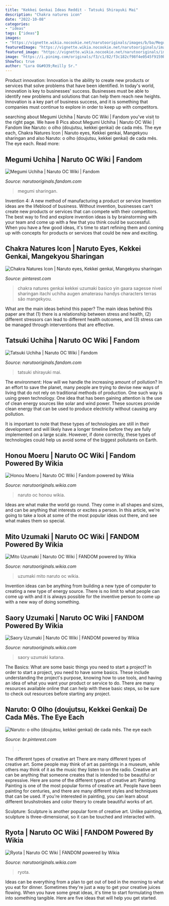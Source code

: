 ```yaml
---
title: "Kekkei Genkai Ideas Reddit - Tatsuki Shirayuki Mai"
description: "Chakra natures icon"
date: "2022-10-08"
categories:
- "ideas"
tags: ["ideas"]
images:
- "https://vignette.wikia.nocookie.net/narutooriginals/images/b/ba/Megumi_Sharingan.png/revision/latest?cb=20170111044521"
featuredImage: "https://vignette.wikia.nocookie.net/narutooriginals/images/f/fa/Saory_shippuden_con_katana.png/revision/latest?cb=20120806092339"
featured_image: "https://vignette.wikia.nocookie.net/narutooriginals/images/b/ba/Megumi_Sharingan.png/revision/latest?cb=20170111044521"
image: "https://i.pinimg.com/originals/f3/c1/82/f3c182cf98f4e0545f9159b747d6af60.jpg"
ShowToc: true
author: "Lura O&#039;Reilly Sr."
---
```



Product innovation:
Innovation is the ability to create new products or services that solve problems that have been identified. In today's world, innovation is key to businesses' success. Businesses must be able to identify new problems and solutions that can help them reach new heights. Innovation is a key part of business success, and it is something that companies must continue to explore in order to keep up with competitors.

	

		
searching about Megumi Uchiha | Naruto OC Wiki | Fandom you've visit to the right page. We have 8 Pics about Megumi Uchiha | Naruto OC Wiki | Fandom like Naruto: o olho (doujutsu, kekkei genkai) de cada mês. The eye each, Chakra Natures Icon | Naruto eyes, Kekkei genkai, Mangekyou sharingan and also Naruto: o olho (doujutsu, kekkei genkai) de cada mês. The eye each. Read more:
		
    
## Megumi Uchiha | Naruto OC Wiki | Fandom

<img loading=lazy src="https://vignette.wikia.nocookie.net/narutooriginals/images/b/ba/Megumi_Sharingan.png/revision/latest?cb=20170111044521" onerror="this.onerror=null;this.src='https://tse2.mm.bing.net/th?id=OIP.tJ-Zmsg0CL0AKgJMEnr6fgHaD_&amp;pid=15.1';" alt="Megumi Uchiha | Naruto OC Wiki | Fandom">

_Source: narutooriginals.fandom.com_

>megumi sharingan. 

	

Invention 4: A new method of manufacturing a product or service
Invention ideas are the lifeblood of business. Without invention, businesses can't create new products or services that can compete with their competitors. The best way to find and explore invention ideas is by brainstorming with your team and come up with a few that you think could be successful. When you have a few good ideas, it's time to start refining them and coming up with concepts for products or services that could be new and exciting.

    
## Chakra Natures Icon | Naruto Eyes, Kekkei Genkai, Mangekyou Sharingan

<img loading=lazy src="https://i.pinimg.com/originals/f3/c1/82/f3c182cf98f4e0545f9159b747d6af60.jpg" onerror="this.onerror=null;this.src='https://tse2.mm.bing.net/th?id=OIP.VWsRDystVKVej-m6kYQ62AHaGV&amp;pid=15.1';" alt="Chakra Natures Icon | Naruto eyes, Kekkei genkai, Mangekyou sharingan">

_Source: pinterest.com_

>chakra natures genkai kekkei uzumaki basico yin gaara sagesse nivel sharingan itachi uchiha augen amaterasu handys characters terras são mangekyou. 

	

What are the main ideas behind this paper?
The main ideas behind this paper are that (1) there is a relationship between stress and health, (2) different stressors can lead to different health outcomes, and (3) stress can be managed through interventions that are effective.

    
## Tatsuki Uchiha | Naruto OC Wiki | Fandom

<img loading=lazy src="https://vignette.wikia.nocookie.net/narutooriginals/images/4/40/Tatsu-home.png/revision/latest?cb=20150520202438" onerror="this.onerror=null;this.src='https://tse2.mm.bing.net/th?id=OIP.yWjCsXRoNW-xijJ9vTh3rgHaH9&amp;pid=15.1';" alt="Tatsuki Uchiha | Naruto OC Wiki | Fandom">

_Source: narutooriginals.fandom.com_

>tatsuki shirayuki mai. 

	

The environment: How will we handle the increasing amount of pollution?
In an effort to save the planet, many people are trying to devise new ways of living that do not rely on traditional methods of production. One such way is using green technology. 
One idea that has been gaining attention is the use of clean energy sources like solar and wind power. These sources provide clean energy that can be used to produce electricity without causing any pollution. 

It is important to note that these types of technologies are still in their development and will likely have a longer timeline before they are fully implemented on a large scale. However, if done correctly, these types of technologies could help us avoid some of the biggest pollutants on Earth.

    
## Honou Moeru | Naruto OC Wiki | Fandom Powered By Wikia

<img loading=lazy src="http://vignette4.wikia.nocookie.net/narutooriginals/images/c/c3/DSC00243.png/revision/latest?cb=20130510211404" onerror="this.onerror=null;this.src='https://tse2.mm.bing.net/th?id=OIP.cj29n_ayjIJHRl7MSDkH5gHaNz&amp;pid=15.1';" alt="Honou Moeru | Naruto OC Wiki | Fandom powered by Wikia">

_Source: narutooriginals.wikia.com_

>naruto oc honou wikia. 

	

Ideas are what make the world go round. They come in all shapes and sizes, and can be anything that interests or excites a person. In this article, we're going to take a look at some of the most popular ideas out there, and see what makes them so special.

    
## Mito Uzumaki | Naruto OC Wiki | FANDOM Powered By Wikia

<img loading=lazy src="https://vignette.wikia.nocookie.net/narutooriginals/images/8/8a/12287549_1505387576428158_1536364227_o.jpg/revision/latest?cb=20151122003902" onerror="this.onerror=null;this.src='https://tse3.mm.bing.net/th?id=OIP.yH69H1u4S0KM051bequWlAHaEK&amp;pid=15.1';" alt="Mito Uzumaki | Naruto OC Wiki | FANDOM powered by Wikia">

_Source: narutooriginals.wikia.com_

>uzumaki mito naruto oc wikia. 

	

Invention ideas can be anything from building a new type of computer to creating a new type of energy source. There is no limit to what people can come up with and it is always possible for the inventive person to come up with a new way of doing something.

    
## Saory Uzumaki | Naruto OC Wiki | FANDOM Powered By Wikia

<img loading=lazy src="https://vignette.wikia.nocookie.net/narutooriginals/images/f/fa/Saory_shippuden_con_katana.png/revision/latest?cb=20120806092339" onerror="this.onerror=null;this.src='https://tse2.mm.bing.net/th?id=OIP.CCerobv7_YcMf6dV94R0IgHaM2&amp;pid=15.1';" alt="Saory Uzumaki | Naruto OC Wiki | FANDOM powered by Wikia">

_Source: narutooriginals.wikia.com_

>saory uzumaki katana. 

	

The Basics: What are some basic things you need to start a project?
In order to start a project, you need to have some basics. These include understanding the project's purpose, knowing how to use tools, and having an idea of what you want your product or service to do. There are many resources available online that can help with these basic steps, so be sure to check out resources before starting any project.

    
## Naruto: O Olho (doujutsu, Kekkei Genkai) De Cada Mês. The Eye Each

<img loading=lazy src="https://i.pinimg.com/736x/d1/1b/4e/d11b4e8c8d407686b929f6f03714b000--birthday-month-anime-zodiac.jpg" onerror="this.onerror=null;this.src='https://tse1.mm.bing.net/th?id=OIP.V4YAxoDI_zGVmdFVPDTNAQHaHR&amp;pid=15.1';" alt="Naruto: o olho (doujutsu, kekkei genkai) de cada mês. The eye each">

_Source: br.pinterest.com_

>. 

	

The different types of creative art
There are many different types of creative art. Some people may think of art as paintings in a museum, while others may think of it as the music they listen to on the radio. Creative art can be anything that someone creates that is intended to be beautiful or expressive. Here are some of the different types of creative art:
Painting: Painting is one of the most popular forms of creative art. People have been painting for centuries, and there are many different styles and techniques that can be used. If you're interested in painting, you can learn about different brushstrokes and color theory to create beautiful works of art.

Sculpture: Sculpture is another popular form of creative art. Unlike painting, sculpture is three-dimensional, so it can be touched and interacted with.

    
## Ryota | Naruto OC Wiki | FANDOM Powered By Wikia

<img loading=lazy src="https://vignette.wikia.nocookie.net/narutooriginals/images/a/aa/Ryota.png/revision/latest?cb=20140920203028" onerror="this.onerror=null;this.src='https://tse2.mm.bing.net/th?id=OIP.y6PngwlQI9_vZRY4xDrydgHaHX&amp;pid=15.1';" alt="Ryota | Naruto OC Wiki | FANDOM powered by Wikia">

_Source: narutooriginals.wikia.com_

>ryota. 

	

Ideas can be everything from a plan to get out of bed in the morning to what you eat for dinner. Sometimes they're just a way to get your creative juices flowing. When you have some great ideas, it's time to start formulating them into something tangible. Here are five ideas that will help you get started.

